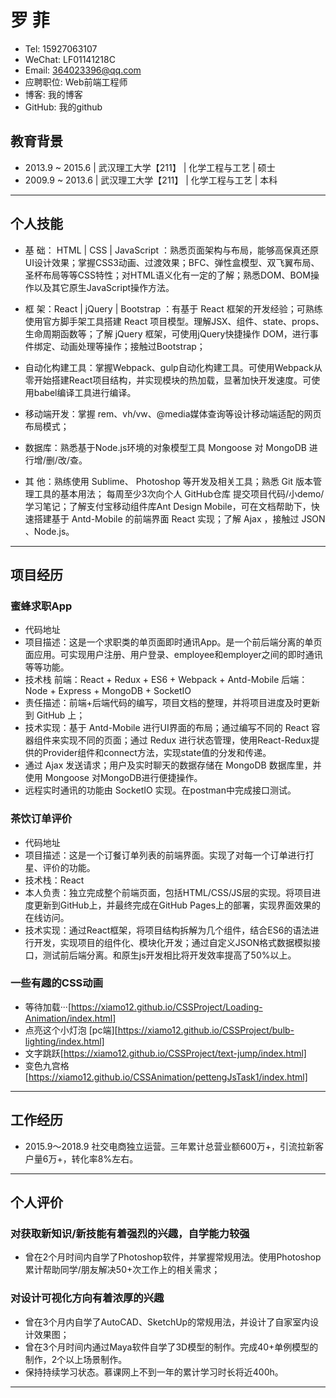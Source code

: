 # 罗  菲

 - Tel: 15927063107	
 - WeChat: LF01141218C
 - Email: 364023396@qq.com			
 - 应聘职位: Web前端工程师 
 - 博客: 我的博客	    		
 - GitHub: 我的github	

## 教育背景

 - 2013.9 ~ 2015.6 | 武汉理工大学【211】 | 化学工程与工艺 | 硕士
 - 2009.9 ~ 2013.6 | 武汉理工大学【211】 | 化学工程与工艺 | 本科
---
## 个人技能

 - 基  础： HTML | CSS | JavaScript ：熟悉页面架构与布局，能够高保真还原UI设计效果；掌握CSS3动画、过渡效果；BFC、弹性盒模型、双飞翼布局、圣杯布局等等CSS特性；对HTML语义化有一定的了解；熟悉DOM、BOM操作以及其它原生JavaScript操作方法。
 
 - 框  架：React | jQuery | Bootstrap ：有基于 React 框架的开发经验；可熟练使用官方脚手架工具搭建 React 项目模型。理解JSX、组件、state、props、生命周期函数等；了解 jQuery 框架，可使用jQuery快捷操作 DOM，进行事件绑定、动画处理等操作；接触过Bootstrap；
 
 - 自动化构建工具：掌握Webpack、gulp自动化构建工具。可使用Webpack从零开始搭建React项目结构，并实现模块的热加载，显著加快开发速度。可使用babel编译工具进行编译。
 
 - 移动端开发：掌握 rem、vh/vw、@media媒体查询等设计移动端适配的网页布局模式；
 - 数据库：熟悉基于Node.js环境的对象模型工具 Mongoose 对 MongoDB 进行增/删/改/查。
 - 其 他：熟练使用 Sublime、 Photoshop 等开发及相关工具；熟悉 Git 版本管理工具的基本用法； 每周至少3次向个人 GitHub仓库 提交项目代码/小demo/学习笔记；了解支付宝移动组件库Ant Design Mobile，可在文档帮助下，快速搭建基于 Antd-Mobile 的前端界面 React 实现；了解 Ajax ，接触过 JSON 、Node.js。
---

## 项目经历 

### 蜜蜂求职App	

 - 代码地址
 - 项目描述：这是一个求职类的单页面即时通讯App。是一个前后端分离的单页面应用。可实现用户注册、用户登录、employee和employer之间的即时通讯等等功能。
 - 技术栈
	前端：React + Redux + ES6 + Webpack + Antd-Mobile
	后端：Node + Express + MongoDB + SocketIO
 - 责任描述：前端+后端代码的编写，项目文档的整理，并将项目进度及时更新到 GitHub 上；
 - 技术实现：基于 Antd-Mobile 进行UI界面的布局；通过编写不同的 React 容器组件来实现不同的页面；通过 Redux 进行状态管理，使用React-Redux提供的Provider组件和connect方法，实现state值的分发和传递。
 - 通过 Ajax 发送请求；用户及实时聊天的数据存储在 MongoDB 数据库里，并使用 Mongoose 对MongoDB进行便捷操作。
 - 远程实时通讯的功能由 SocketIO 实现。在postman中完成接口测试。

### 茶饮订单评价

- 代码地址
- 项目描述：这是一个订餐订单列表的前端界面。实现了对每一个订单进行打星、评价的功能。
- 技术栈：React
- 本人负责：独立完成整个前端页面，包括HTML/CSS/JS层的实现。将项目进度更新到GitHub上，并最终完成在GitHub Pages上的部署，实现界面效果的在线访问。
- 技术实现：通过React框架，将项目结构拆解为几个组件，结合ES6的语法进行开发，实现项目的组件化、模块化开发；通过自定义JSON格式数据模拟接口，测试前后端分离。和原生js开发相比将开发效率提高了50%以上。

### 一些有趣的CSS动画

 - 等待加载···[https://xiamo12.github.io/CSSProject/Loading-Animation/index.html]
 - 点亮这个小灯泡 [pc端][https://xiamo12.github.io/CSSProject/bulb-lighting/index.html]		
 - 文字跳跃[https://xiamo12.github.io/CSSProject/text-jump/index.html]		
 - 变色九宫格[https://xiamo12.github.io/CSSAnimation/pettengJsTask1/index.html]

---

## 工作经历

 - 2015.9～2018.9    社交电商独立运营。三年累计总营业额600万+，引流拉新客户量6万+，转化率8%左右。
---

## 个人评价

### 对获取新知识/新技能有着强烈的兴趣，自学能力较强

 - 曾在2个月时间内自学了Photoshop软件，并掌握常规用法。使用Photoshop累计帮助同学/朋友解决50+次工作上的相关需求；

### 对设计可视化方向有着浓厚的兴趣

 - 曾在3个月内自学了AutoCAD、SketchUp的常规用法，并设计了自家室内设计效果图；
 - 曾在3个月时间内通过Maya软件自学了3D模型的制作。完成40+单例模型的制作，2个以上场景制作。
 - 保持持续学习状态。慕课网上不到一年的累计学习时长将近400h。
---
